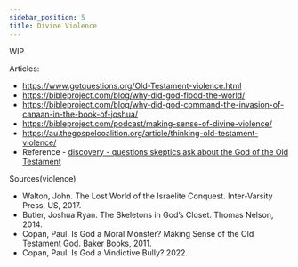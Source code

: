 ```yaml
---
sidebar_position: 5
title: Divine Violence
---
```


WIP


Articles:
- https://www.gotquestions.org/Old-Testament-violence.html
- https://bibleproject.com/blog/why-did-god-flood-the-world/
- https://bibleproject.com/blog/why-did-god-command-the-invasion-of-canaan-in-the-book-of-joshua/
- https://bibleproject.com/podcast/making-sense-of-divine-violence/
- https://au.thegospelcoalition.org/article/thinking-old-testament-violence/
- Reference - [discovery - questions skeptics ask about the God of the Old Testament](http://web001.rbc.org/pdf/discovery-series/questions-skeptics-ask-about-the-god-of-the-old-testament.pdf)


Sources(violence)

- Walton, John. The Lost World of the Israelite Conquest. Inter-Varsity Press, US, 2017.
- Butler, Joshua Ryan. The Skeletons in God’s Closet. Thomas Nelson, 2014.
- Copan, Paul. Is God a Moral Monster? Making Sense of the Old Testament God. Baker Books, 2011.
- Copan, Paul. Is God a Vindictive Bully? 2022.
